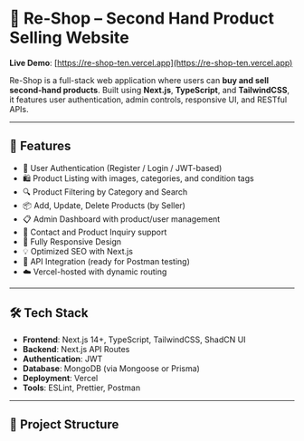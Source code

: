 # 🛒 Re-Shop – Second Hand Product Selling Website

**Live Demo**: [https://re-shop-ten.vercel.app](https://re-shop-ten.vercel.app)

Re-Shop is a full-stack web application where users can **buy and sell second-hand products**. Built using **Next.js**, **TypeScript**, and **TailwindCSS**, it features user authentication, admin controls, responsive UI, and RESTful APIs.

---

## 🚀 Features

- 👤 User Authentication (Register / Login / JWT-based)
- 🛍 Product Listing with images, categories, and condition tags
- 🔍 Product Filtering by Category and Search
- 📦 Add, Update, Delete Products (by Seller)
- 📋 Admin Dashboard with product/user management
- 💬 Contact and Product Inquiry support
- 📱 Fully Responsive Design
- 💡 Optimized SEO with Next.js
- 🧾 API Integration (ready for Postman testing)
- ☁️ Vercel-hosted with dynamic routing

---

## 🛠️ Tech Stack

- **Frontend**: Next.js 14+, TypeScript, TailwindCSS, ShadCN UI
- **Backend**: Next.js API Routes
- **Authentication**: JWT
- **Database**: MongoDB (via Mongoose or Prisma)
- **Deployment**: Vercel
- **Tools**: ESLint, Prettier, Postman

---

## 📂 Project Structure

